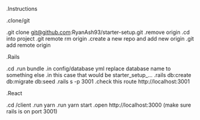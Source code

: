.Instructions

.clone/git

.git clone git@github.com:RyanAsh93/starter-setup.git <ProjectName>
.remove origin
.cd into project
.git remote rm origin
.create a new repo and add new origin
.git add remote origin <ulr>

.Rails

.cd <ProjectName>
.run bundle
.in config/database yml replace database name to something else
.in this case that would be starter_setup_...
.rails db:create db:migrate db:seed
.rails s -p 3001
.check this route http://localhost:3001 

.React

.cd <ProjectName>/client
.run yarn
.run yarn start
.open http://localhost:3000 (make sure rails is on port 3001)
 
